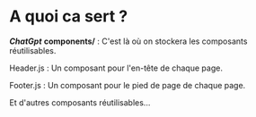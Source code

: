 
# A quoi ca sert ?

***ChatGpt***
**components/** : C'est là où on stockera les composants réutilisables.

Header.js : Un composant pour l'en-tête de chaque page.

Footer.js : Un composant pour le pied de page de chaque page.

Et d'autres composants réutilisables...
